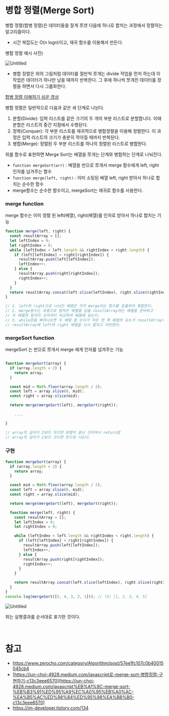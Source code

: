 # 병합 정렬(Merge Sort)

병합 정렬(합병 정렬)은 데이터들을 잘게 쪼갠 다음에 하나로 합치는 과정에서 정렬하는 알고리즘이다.

- 시간 복잡도는 O(n logn)이고, 재귀 함수를 이용해서 만든다.

병합 정렬 예시 사진)

![Untitled](https://prod-files-secure.s3.us-west-2.amazonaws.com/cdf5fd00-85a4-4001-aa3d-4b52542685d0/026b9fa5-d472-4482-89b2-12bea1afb402/Untitled.png)

- 병합 정렬은 위의 그림처럼 데이터를 절반씩 쪼개는 divide 작업을 먼저 하는데 이 작업은 데이터가 하나만 남을 때까지 반복한다. 그 후에 하나씩 쪼개진 데이터를 정렬을 하면서 다시 그룹화한다.

[합병 정렬 이해하기 쉬운 영상](https://blog.kakaocdn.net/dn/bWGfE2/btqwVhqEDlG/eSEDziKucecgQMqMGT0HYk/img.gif)

병합 정렬은 일반적으로 다음과 같은 세 단계로 나뉜다.

1. 분할(Divide): 입력 리스트를 같은 크기의 두 개의 부분 리스트로 분할합니다. 이때 분할은 리스트의 중간 지점에서 수행된다.
2. 정복(Conquer): 각 부분 리스트를 재귀적으로 병합정렬을 이용해 정렬한다. 이 과정은 입력 리스트의 크기가 충분히 작아질 때까지 반복된다.
3. 병합(Merge): 정렬된 두 부분 리스트를 하나의 정렬된 리스트로 병합한다.

위를 함수로 표현하면 Merge Sort는 배열을 쪼개는 단계와 병합하는 단계로 나눠진다.

- `function mergeSort(arr)` : 배열을 반으로 쪼개서 merge 함수에게 left, right 인자를 넘겨주는 함수
- `function merge(left, right)` : 이미 소팅된 배열 left, right 받아서 하나로 합치는 순수한 함수
- merge함수는 순수한 함수이고, mergeSort는 재귀로 함수를 사용한다.

### merge function

merge 함수는 이미 정렬 된 left(배열), right(배열)를 인자로 받아서 하나로 합치는 기능

```jsx
function merge(left, right) {
  const resultArray = [];
  let leftIndex = 0;
  let rightIndex = 0;
  while (leftIndex < left.length && rightIndex < right.length) {
    if (left[leftIndex] < right[rightIndex]) {
      resultArray.push(left[leftIndex]);
      leftIndex++;
    } else {
      resultArray.push(right[rightIndex]);
      rightIndex++;
    }
  }
  return resultArray.concat(left.slice(leftIndex), right.slice(rightIndex));
}

// 1. left와 right으로 나눠진 배열은 각각 merge라는 함수를 호출하여 병합한다.
// 2. merge함수는 최종으로 합쳐진 배열을 담을 resultArray라는 배열을 준비하고
// 두 배열의 앞자리 숫자부터 비교하여 배열에 담는다.
// 3. while문을 빠져나오면 두 배열 중 숫자가 작은 한 쪽 배열의 요소가 resultArray에 담기기 때문에
// resultArray에 left와 right 배열을 다시 합치고 리턴한다.
```

### mergeSort function

mergeSort 는 반으로 쪼개서 merge 에게 인자를 넘겨주는 기능

```jsx

function mergeSort(array) {
  if (array.length < 2) {
    return array;
  }

  const mid = Math.floor(array.length / 2);
  const left = array.slice(0, mid);
  const right = array.slice(mid);

  return merge(mergeSort(left), mergeSort(right));

	....

}

// array의 길이가 2보다 작으면 분할이 끝난 것이여서 return함
// array의 길이가 2보다 크다면 반으로 나눈다.
```

### 구현

```jsx
function mergeSort(array) {
  if (array.length < 2) {
    return array;
  }

  const mid = Math.floor(array.length / 2);
  const left = array.slice(0, mid);
  const right = array.slice(mid);

  return merge(mergeSort(left), mergeSort(right));

  function merge(left, right) {
    const resultArray = [];
    let leftIndex = 0;
    let rightIndex = 0;

    while (leftIndex < left.length && rightIndex < right.length) {
      if (left[leftIndex] < right[rightIndex]) {
        resultArray.push(left[leftIndex]);
        leftIndex++;
      } else {
        resultArray.push(right[rightIndex]);
        rightIndex++;
      }
    }

    return resultArray.concat(left.slice(leftIndex), right.slice(rightIndex));
  }
}
console.log(mergeSort([5, 4, 3, 2, 1])); // (5) [1, 2, 3, 4, 5]
```

![Untitled](https://prod-files-secure.s3.us-west-2.amazonaws.com/cdf5fd00-85a4-4001-aa3d-4b52542685d0/02de6a0f-4fe2-47cd-9389-ce83eb7c146b/Untitled.png)

위는 실행결과를 순서대로 표기한 것이다.

<br>

# 참고

- https://www.zerocho.com/category/Algorithm/post/57ee1fc107c0b40015045cb4
- [https://jun-choi-4928.medium.com/javascript로-merge-sort-병합정렬-구현하기-c13c3eee6570](https://jun-choi-4928.medium.com/javascript%EB%A1%9C-merge-sort-%EB%B3%91%ED%95%A9%EC%A0%95%EB%A0%AC-%EA%B5%AC%ED%98%84%ED%95%98%EA%B8%B0-c13c3eee6570)
- https://im-developer.tistory.com/134

